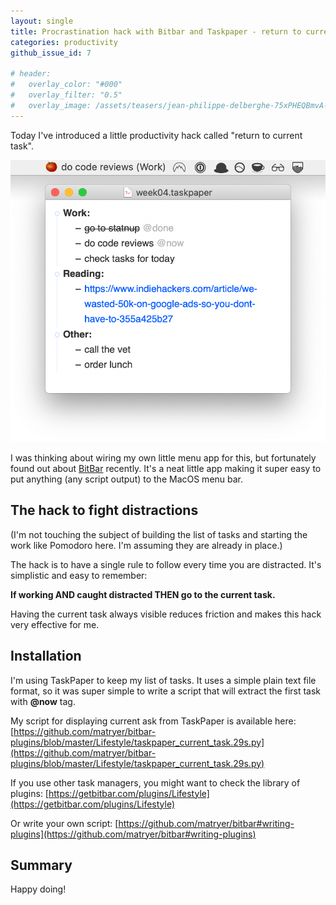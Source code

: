 ```yaml
---
layout: single
title: Procrastination hack with Bitbar and Taskpaper - return to current task
categories: productivity
github_issue_id: 7

# header:
#   overlay_color: "#000"
#   overlay_filter: "0.5"
#   overlay_image: /assets/teasers/jean-philippe-delberghe-75xPHEQBmvA-unsplash.jpg
---
```


Today I've introduced a little productivity hack called "return to current task".

![Procrastination hack with Taskpaper and Bitbar](/assets/posts/procrastination_hack_taskpaper_bitbar.png)

I was thinking about wiring my own little menu app for this, but fortunately found out about [BitBar](https://getbitbar.com/) recently.
It's a neat little app making it super easy to put anything (any script output) to the MacOS menu bar.

## The hack to fight distractions

(I'm not touching the subject of building the list of tasks and starting the work like Pomodoro here.
I'm assuming they are already in place.)

The hack is to have a single rule to follow every time you are distracted. It's simplistic and easy to remember:

**If working AND caught distracted THEN go to the current task.**

Having the current task always visible reduces friction and makes this hack very effective for me.

## Installation

I'm using TaskPaper to keep my list of tasks. It uses a simple plain text file format,
so it was super simple to write a script that will extract the first task with **@now** tag.

My script for displaying current ask from TaskPaper is available here:
[https://github.com/matryer/bitbar-plugins/blob/master/Lifestyle/taskpaper_current_task.29s.py](https://github.com/matryer/bitbar-plugins/blob/master/Lifestyle/taskpaper_current_task.29s.py)

If you use other task managers, you might want to check the library of plugins:
[https://getbitbar.com/plugins/Lifestyle](https://getbitbar.com/plugins/Lifestyle)

Or write your own script:
[https://github.com/matryer/bitbar#writing-plugins](https://github.com/matryer/bitbar#writing-plugins)

## Summary

Happy doing!

